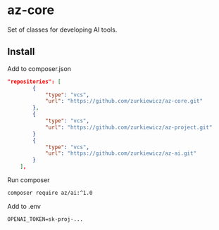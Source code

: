 # az-core
Set of classes for developing AI tools.

## Install

Add to composer.json
```json
"repositories": [
        {
            "type": "vcs",
            "url": "https://github.com/zurkiewicz/az-core.git"
        },
        {
            "type": "vcs",
            "url": "https://github.com/zurkiewicz/az-project.git"
        }
        {
            "type": "vcs",
            "url": "https://github.com/zurkiewicz/az-ai.git"
        }
    ],
```
Run composer
```bash
composer require az/ai:^1.0
```

Add to .env
```plane
OPENAI_TOKEN=sk-proj-...
```